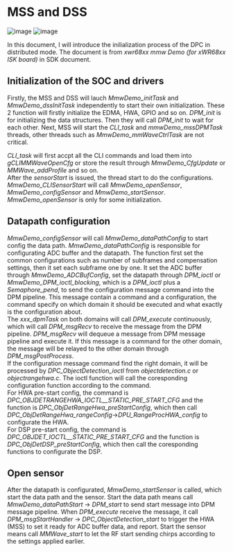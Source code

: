 # MSS and DSS
![image](https://user-images.githubusercontent.com/85469000/185585951-b59366de-c696-4efd-a8f9-81172b50a595.png)
![image](https://user-images.githubusercontent.com/85469000/185586022-b577aed7-808a-476f-8d31-fef1c8f939f6.png)

In this document, I will introduce the inilialization process of the DPC in distributed mode. The document is from *xwr68xx mmw Demo (for xWR68xx ISK board)* in SDK document.    

## Initialization of the SOC and drivers
Firstly, the MSS and DSS will lauch *MmwDemo_initTask* and *MmwDemo_dssInitTask* independently to start their own initialization. These 2 function will firstly initialize the EDMA, HWA, GPIO and so on. *DPM_init* is for initializing the data structures. Then they will call *DPM_init* to wait for each other. Next, MSS will start the *CLI_task* and *mmwDemo_mssDPMTask* threads, other threads such as *MmwDemo_mmWaveCtrlTask* are not critical.  

*CLI_task* will first accpt all the CLI commands and load them into *gCLIMMWaveOpenCfg* or store the result through *MmwDemo_CfgUpdate* or *MMWave_addProfile* and so on.  
After the *sensorStart* is issued, the thread start to do the configurations. *MmwDemo_CLISensorStart* will call *MmwDemo_openSensor*, *MmwDemo_configSensor* and *MmwDemo_startSensor*.  
*MmwDemo_openSensor* is only for some initialization.  

## Datapath configuration
*MmwDemo_configSensor* will call *MmwDemo_dataPathConfig* to start config the data path. *MmwDemo_dataPathConfig* is responsible for configurating ADC buffer and the datapath. The function first set the common configurations such as number of subframes and compensation settings, then it set each subframe one by one. It set the ADC buffer through *MmwDemo_ADCBufConfig*, set the datapath through *DPM_ioctl* or *MmwDemo_DPM_ioctl_blocking*, which is a *DPM_ioctl* plus a *Semaphore_pend*, to send the configuration message command into the DPM pipeline. This message contain a command and a configuration, the command specify on which domain it should be executed and what exactly is the configuration about.  
The *xxx_dpmTask* on both domains will call *DPM_execute* continuously, which will call *DPM_msgRecv* to receive the message from the DPM pipeline. *DPM_msgRecv* will dequeue a message from DPM message pipeline and execute it. If this message is a command for the other domain, the message will be relayed to the other domain through *DPM_msgPostProcess*.  
If the configuration message command find the right domain, it will be processed by *DPC_ObjectDetection_ioctl* from *objectdetection.c* or *objectrangehwa.c*. The ioctl function will call the coresponding configuration function according to the command.  
For HWA pre-start config, the command is *DPC_OBJDETRANGEHWA_IOCTL__STATIC_PRE_START_CFG* and the function is *DPC_ObjDetRangeHwa_preStartConfig*, which then call *DPC_ObjDetRangeHwa_rangeConfig*->*DPU_RangeProcHWA_config* to configurate the HWA.  
For DSP pre-start config, the command is *DPC_OBJDET_IOCTL__STATIC_PRE_START_CFG* and the function is *DPC_ObjDetDSP_preStartConfig*, which then call the coresponding functions to configurate the DSP.  

## Open sensor
After the datapath is configurated, *MmwDemo_startSensor* is called, which start the data path and the sensor. Start the data path means call *MmwDemo_dataPathStart* -> *DPM_start* to send start message into DPM message pipeline. When *DPM_execute* receive the message, it call *DPM_msgStartHandler* -> *DPC_ObjectDetection_start* to trigger the HWA (MSS) to set it ready for ADC buffer data, and report. Start the sensor means call *MMWave_start* to let the RF start sending chirps according to the settings applied earlier.
